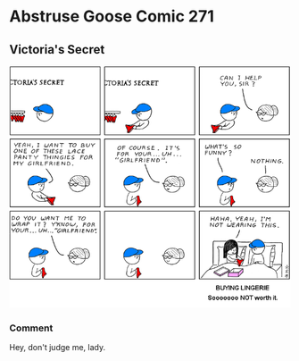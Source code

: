 # Abstruse Goose Comic 271
## Victoria's Secret

![image](comics/i_did_this_once_and_only_once.png)
### Comment
Hey, don't judge me, lady.
